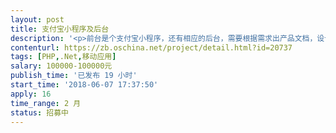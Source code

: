```yaml
---                
layout: post       
title: 支付宝小程序及后台           
description: '<p>前台是个支付宝小程序，还有相应的后台，需要根据需求出产品文档，设计，以及进行开发，</p>'     
contenturl: https://zb.oschina.net/project/detail.html?id=20737      
tags: [PHP,.Net,移动应用]            
salary: 100000-100000元          
publish_time: '已发布 19 小时'         
start_time: '2018-06-07 17:37:50'           
apply: 16                   
time_range: 2 月              
status: 招募中                  
---                 
```

